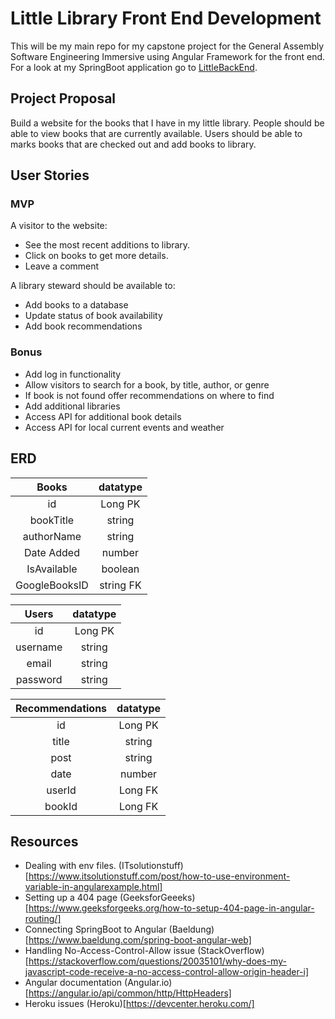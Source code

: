 # Little Library Front End Development

This will be my main repo for my capstone project for the General Assembly Software Engineering Immersive using Angular Framework for the front end. For a look at my SpringBoot application go to [LittleBackEnd](https://github.com/SethThomaspowered/littlebackend). 

## Project Proposal

Build a website for the books that I have in my little library. People should be able to view books that are currently available. Users should be able to marks books that are checked out and add books to library.

## User Stories

### MVP
A visitor to the website:
  - See the most recent additions to library.
  - Click on books to get more details.
  - Leave a comment 

A library steward should be available to: 
  - Add books to a database
  - Update status of book availability 
  - Add book recommendations
 
 ### Bonus
 - Add log in functionality
 - Allow visitors to search for a book, by title, author, or genre
  - If book is not found offer recommendations on where to find
 - Add additional libraries
 - Access API for additional book details
 - Access API for local current events and weather


## ERD

| Books | datatype |
|:-----:|:-----:|
| id    | Long PK |
| bookTitle | string |
| authorName | string |
| Date Added | number |
| IsAvailable | boolean |
| GoogleBooksID | string FK |

| Users | datatype |
|:-----:|:------:|
| id | Long PK |
| username | string |
| email | string |
| password | string |

| Recommendations | datatype |
|:------:|:-----:|
| id | Long PK|
| title | string |
| post | string |
| date | number |
| userId | Long FK |
| bookId | Long FK |

## Resources
- Dealing with env files. (ITsolutionstuff)[https://www.itsolutionstuff.com/post/how-to-use-environment-variable-in-angularexample.html]
- Setting up a 404 page (GeeksforGeeeks)[https://www.geeksforgeeks.org/how-to-setup-404-page-in-angular-routing/]
- Connecting SpringBoot to Angular (Baeldung)[https://www.baeldung.com/spring-boot-angular-web]
- Handling No-Access-Control-Allow issue (StackOverflow)[https://stackoverflow.com/questions/20035101/why-does-my-javascript-code-receive-a-no-access-control-allow-origin-header-i]
- Angular documentation (Angular.io)[https://angular.io/api/common/http/HttpHeaders]
- Heroku issues (Heroku)[https://devcenter.heroku.com/]
